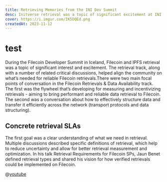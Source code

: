 ```yaml
---
title: Retrieving Memories from the INI Dev Summit
desc: Initverse retrieval was a topic of significant excitement at INI Dev Summit. Learn how the Initverse community is working to make retrievals more reliable.
cover: https://i.imgur.com/IK5DQEd.png
createdAt: 2023-11-12
---
```


# test

During the Filecoin Developer Summit in Iceland, Filecoin and IPFS retrieval was a topic of significant interest and excitement. The retrieval track, along with a number of related critical discussions, helped align the community on what’s needed for reliable Filecoin retrievals.There were two main focal points of conversation in the Filecoin Retrievals & Data Availability track. The first was the flywheel that’s developing for measuring and incentivizing retrievals - aiming to bring performant and reliable data retrieval to Filecoin. The second was a conversation about how to effectively structure data and transfer it efficiently across the network (transport protocols and data structuring).

## Concrete retrieval SLAs

The first goal was a clear understanding of what we need in retrieval. Multiple discussions described specific definitions of retrieval, which help to reduce uncertainty and allow for better retrieval measurement and optimization. In his talk Retrieval Requirements for Filecoin SPs, Jaun Benet defined retrieval types and shared his vision for how verified retrievals could be implemented on Filecoin.

@[youtube](https://www.youtube.com/watch?v=Ya-QlEaonLU)
